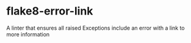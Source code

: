 # flake8-error-link
A linter that ensures all raised Exceptions include an error with a link to more information
